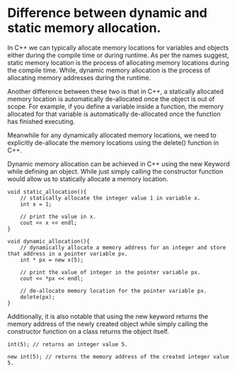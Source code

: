 

# Difference between dynamic and static memory allocation.

In C++ we can typically allocate memory locations for variables and objects either during the compile time or during runtime.
As per the names suggest, static memory location is the process of allocating memory locations during the compile time.
While, dynamic memory allocation is the process of allocating memory addresses during the runtime.

Another difference between these two is that in C++, a statically allocated memory location is automatically de-allocated once the object is out of scope. For example, if you define a variable inside a function, the memory allocated for that variable is automatically de-allocated once the function has finished executing.

Meanwhile for any dynamically allocated memory locations, we need to explicitly de-allocate the memory locations using the delete() function in C++.

Dynamic memory allocation can be achieved in C++ using the new Keyword while defining an object. While just simply calling the constructor function would allow us to statically allocate a memory location.

```
void static_allocation(){
    // statically allocate the integer value 1 in variable x.
    int x = 1;
    
    // print the value in x.
    cout << x << endl;
}

void dynamic_allocation(){
    // dynamically allocate a memory address for an integer and store that address in a pointer variable px.
    int * px = new x(5);

    // print the value of integer in the pointer variable px.
    cout << *px << endl; 

    // de-allocate memory location for the pointer variable px.
    delete(px); 
}
```

Additionally, it is also notable that using the new keyword returns the memory address of the newly created object while simply calling the constructor function on a class returns the object itself.

```
int(5); // returns an integer value 5.

new int(5); // returns the memory address of the created integer value 5.
```